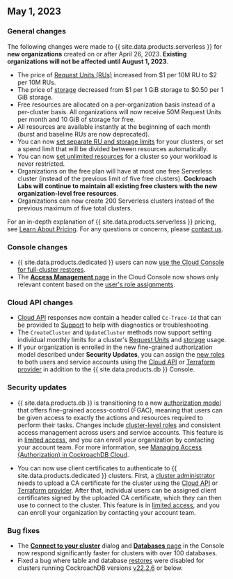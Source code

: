 ## May 1, 2023

<h3> General changes </h3>

The following changes were made to {{ site.data.products.serverless }} for **new organizations** created on or after April 26, 2023. **Existing organizations will not be affected until August 1, 2023**.

- The price of [Request Units (RUs)](../cockroachcloud/learn-about-request-units.html) increased from $1 per 10M RU to $2 per 10M RUs.
- The price of [storage](../cockroachcloud/architecture.html#storage) decreased from $1 per 1 GiB storage to $0.50 per 1 GiB storage.
- Free resources are allocated on a per-organization basis instead of a per-cluster basis. All organizations will now receive 50M Request Units per month and 10 GiB of storage for free.
- All resources are available instantly at the beginning of each month (burst and baseline RUs are now deprecated).
- You can now [set separate RU and storage limits](../cockroachcloud/serverless-cluster-management.html#edit-your-resource-limits) for your clusters, or set a spend limit that will be divided between resources automatically.
- You can now [set unlimited resources](../cockroachcloud/serverless-cluster-management.html#edit-your-resource-limits) for a cluster so your workload is never restricted.
- Organizations on the free plan will have at most one free Serverless cluster (instead of the previous limit of five free clusters). **Cockroach Labs will continue to maintain all existing free clusters with the new organization-level free resources**. 
- Organizations can now create 200 Serverless clusters instead of the previous maximum of five total clusters.

For an in-depth explanation of {{ site.data.products.serverless }} pricing, see [Learn About Pricing](../cockroachcloud/learn-about-pricing.html). For any questions or concerns, please [contact us](https://cockroachlabs.com/support).

<h3> Console changes </h3>

- {{ site.data.products.dedicated }} users can now [use the Cloud Console for full-cluster restores](../cockroachcloud/use-managed-service-backups.html?filters=dedicated#restore-a-cluster).
- The [**Access Management** page](../cockroachcloud/managing-access.html) in the Cloud Console now shows only relevant content based on the [user's role assignments](../cockroachcloud/authorization.html#organization-user-roles).

<h3> Cloud API changes </h3>

- [Cloud API](../cockroachcloud/cloud-api.html) responses now contain a header called `Cc-Trace-Id` that can be provided to [Support](https://cockroachlabs.com/support) to help with diagnostics or troubleshooting.
- The `CreateCluster` and `UpdateCluster` methods now support setting individual monthly limits for a cluster's [Request Units](../cockroachcloud/architecture.html#request-unit-ru) and [storage](../cockroachcloud/architecture.html#storage) usage.
- If your organization is enrolled in the new fine-grained authorization model described under **Security Updates**, you can assign the [new roles](../cockroachcloud/authorization.html#organization-user-roles) to both users and service accounts using the [Cloud API](../cockroachcloud/cloud-api.html) or [Terraform provider](../cockroachcloud/provision-a-cluster-with-terraform.html) in addition to the {{ site.data.products.db }} Console. 

<h3> Security updates </h3>

- {{ site.data.products.db }} is transitioning to a new [authorization model](../cockroachcloud/authorization.html#overview-of-the-cockroachdb-cloud-two-level-authorization-model) that offers fine-grained access-control (FGAC), meaning that users can be given access to exactly the actions and resources required to perform their tasks. Changes include [cluster-level roles](../cockroachcloud/authorization.html#organization-user-roles) and consistent access management across users and service accounts. This feature is in [limited access](../{{site.versions["stable"]}}/cockroachdb-feature-availability.html), and you can enroll your organization by contacting your account team. For more information, see [Managing Access (Authorization) in CockroachDB Cloud](../cockroachcloud/managing-access.html).
  
- You can now use client certificates to authenticate to {{ site.data.products.dedicated }} clusters. First, a [cluster administrator](../cockroachcloud/authorization.html#organization-user-roles) needs to upload a CA certificate for the cluster using the [Cloud API](../cockroachcloud/cloud-api.html) or [Terraform provider](../cockroachcloud/provision-a-cluster-with-terraform.html). After that, individual users can be assigned client certificates signed by the uploaded CA certificate, which they can then use to connect to the cluster. This feature is in [limited access](../{{site.versions["stable"]}}/cockroachdb-feature-availability.html), and you can enroll your organization by contacting your account team.

<h3> Bug fixes </h3>

- The [**Connect to your cluster**](../cockroachcloud/connect-to-your-cluster.html) dialog and [**Databases** page](../cockroachcloud/databases-page.html) in the Console now respond significantly faster for clusters with over 100 databases.
- Fixed a bug where table and database [restores](../cockroachcloud/use-managed-service-backups.html) were disabled for clusters running CockroachDB versions [v22.2.6](v22.2.html#v22-2-6) or below.

